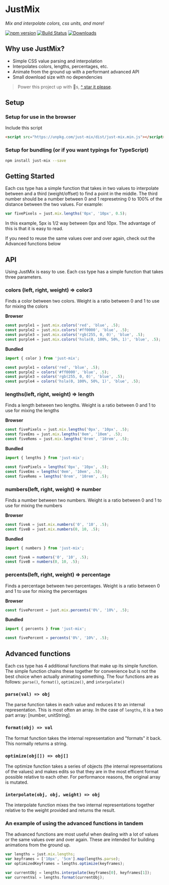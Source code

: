 # JustMix

*Mix and interpolate colors, css units, and more!*

[![npm version](https://badge.fury.io/js/just-mix.svg)](https://badge.fury.io/js/just-mix)
[![Build Status](https://travis-ci.org/just-animate/just-mix.svg?branch=master)](https://travis-ci.org/just-animate/just-mix)
[![Downloads](https://img.shields.io/npm/dm/just-mix.svg)](https://www.npmjs.com/package/just-mix)

## Why use JustMix?

- Simple CSS value parsing and interpolation
- Interpolates colors, lengths, percentages, etc.
- Animate from the ground up with a performant advanced API
- Small download size with no dependencies

> Power this project up with 🌟s,  [^ star it please](https://github.com/just-animate/just-mix/stargazers).

## Setup

### Setup for use in the browser
Include this script
```html
<script src="https://unpkg.com/just-mix/dist/just-mix.min.js"></script>
```

### Setup for bundling (or if you want typings for TypeScript)

```bash
npm install just-mix --save
```

## Getting Started

Each css type has a simple function that takes in two values to interpolate between and a third (weight/offset) to find a point in the middle.  The third number should be a number between 0 and 1 represetning 0 to 100% of the distance between the two values.  For example:

```ts
var fivePixels = just.mix.lengths('0px', '10px', 0.5);
```

In this example, 5px is 1/2 way between 0px and 10px.  The advantage of this is that it is easy to read.

If you need to reuse the same values over and over again, check out the Advanced functions below



## API

Using JustMix is easy to use. Each css type has a simple function that takes three parameters.

### colors (left, right, weight) => color3
Finds a color between two colors.  Weight is a ratio between 0 and 1 to use for mixing the colors

**Browser**
```ts
const purple1 = just.mix.colors('red', 'blue', .5);
const purple2 = just.mix.colors('#ff0000', 'blue', .5);
const purple3 = just.mix.colors('rgb(255, 0, 0)', 'blue', .5);
const purple4 = just.mix.colors('hsla(0, 100%, 50%, 1)', 'blue', .5);
```

**Bundled**
```ts
import { color } from 'just-mix';

const purple1 = colors('red', 'blue', .5);
const purple2 = colors('#ff0000', 'blue', .5);
const purple3 = colors('rgb(255, 0, 0)', 'blue', .5);
const purple4 = colors('hsla(0, 100%, 50%, 1)', 'blue', .5);
```

### lengths(left, right, weight) => length
Finds a length between two lengths.  Weight is a ratio between 0 and 1 to use for mixing the lengths

**Browser**
```ts
const fivePixels = just.mix.lengths('0px', '10px', .5);
const fiveEms = just.mix.lengths('0em', '10em', .5);
const fiveRems = just.mix.lengths('0rem', '10rem', .5);
```

**Bundled**
```ts
import { lengths } from 'just-mix';

const fivePixels = lengths('0px', '10px', .5);
const fiveEms = lengths('0em', '10em', .5);
const fiveRems = lengths('0rem', '10rem', .5);
```

### numbers(left, right, weight) => number
Finds a number between two numbers.  Weight is a ratio between 0 and 1 to use for mixing the numbers

**Browser**
```ts
const fiveA = just.mix.numbers('0', '10', .5);
const fiveB = just.mix.numbers(0, 10, .5);
```

**Bundled**
```ts
import { numbers } from 'just-mix';

const fiveA = numbers('0', '10', .5);
const fiveB = numbers(0, 10, .5);
```

### percents(left, right, weight) => percentage
Finds a percentage between two percentages.  Weight is a ratio between 0 and 1 to use for mixing the percentages

**Browser**
```ts
const fivePercent = just.mix.percents('0%', '10%', .5);
```

**Bundled**
```ts
import { percents } from 'just-mix';

const fivePercent = percents('0%', '10%', .5);
```



## Advanced functions
Each css type has 4 additional functions that make up its simple function.  The simple function chains these together for convenience but is not the best choice when actually animating something.  The four functions are as follows: ```parse()```,  ```format()```,  ```optimize()```, and  ```interpolate()```

### ```parse(val) => obj```

The parse function takes in each value and reduces it to an internal representation.  This is most often an array. In the case of ```lengths```, it is a two part array: [number, unitString].

### ```format(obj) => val```

The format function takes the internal representation and "formats" it back.  This normally returns a string.

### ```optimize(obj[]) => obj[]```

The optimize function takes a series of objects (the internal representations of the values) and makes edits so that they are in the most efficent format possible relative to each other.  For performance reasons, the original array is mutated.

### ```interpolate(obj, obj, weight) => obj```

The interpolate function mixes the two internal representations together relative to the weight provided and returns the result.

### An example of using the advanced functions in tandem

The advanced functions are most useful when dealing with a lot of values or the same values over and over again.  These are intended for building animations from the ground up.

```ts
var lengths = just.mix.lengths;
var keyframes = ['10px', '5cm'].map(lengths.parse);
var optimizedKeyframes = lengths.optimize(keyframes);

var currentObj = lengths.interpolate(keyframes[0], keyframes[1]);
var currentVal = lengths.format(currentObj);
```
